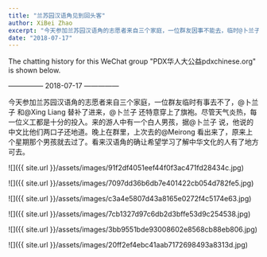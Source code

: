 ```yaml
---
title: "兰苏园汉语角见到回头客"
author: XiBei Zhao
excerpt: "今天参加兰苏园汉语角的志愿者来自三个家庭，一位群友因事不能去，临时@卜兰子 和@Xing Liang 替补了进来，@卜兰子 还特意穿上了旗袍。尽管天气炎热，每一位义工都是十分的投入。来的游人中有一个白人男孩，据@卜兰子 说，他说的中文比他们两口子还地道。晚上在群里，上次去的@Meirong 看出来了，原来上个星期那个男孩就去过了。看来汉语角的确让希望学习了解中华文化的人有了地方可去。"
date: "2018-07-17"
---
```


The chatting history for this WeChat group "PDX华人大公益pdxchinese.org" is shown below.

—————  2018-07-17  —————

今天参加兰苏园汉语角的志愿者来自三个家庭，一位群友临时有事去不了，@卜兰子 和@Xing Liang 替补了进来，@卜兰子 还特意穿上了旗袍。尽管天气炎热，每一位义工都是十分的投入。来的游人中有一个白人男孩，据@卜兰子 说，他说的中文比他们两口子还地道。晚上在群里，上次去的@Meirong 看出来了，原来上个星期那个男孩就去过了。看来汉语角的确让希望学习了解中华文化的人有了地方可去。

![]({{ site.url }}/assets/images/91f2df4051eef44f0f3ac471fd28434c.jpg)

![]({{ site.url }}/assets/images/7097dd36b6db7e401422cb054d782fe5.jpg)

![]({{ site.url }}/assets/images/c3a4e5807d43a8165e0272f4c5174e63.jpg)

![]({{ site.url }}/assets/images/7cb1327d97c6db2d3bffe53d9c254538.jpg)

![]({{ site.url }}/assets/images/3bb9551bde93008602e8568cb88eb806.jpg)

![]({{ site.url }}/assets/images/20ff2ef4ebc41aab7172698493a8313d.jpg)
